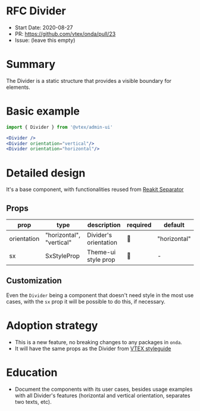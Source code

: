 # RFC Divider

- Start Date: 2020-08-27
- PR: https://github.com/vtex/onda/pull/23
- Issue: (leave this empty)

# Summary

The Divider is a static structure that provides a visible boundary for elements.

# Basic example

```jsx
import { Divider } from '@vtex/admin-ui'

<Divider />
<Divider orientation="vertical"/>
<Divider orientation="horizontal"/>
```

# Detailed design

It's a base component, with functionalities reused from [Reakit Separator](https://reakit.io/docs/separator/)

## Props

| prop        | type                     | description           | required | default      |
| ----------- | ------------------------ | --------------------- | -------- | ------------ |
| orientation | "horizontal", "vertical" | Divider's orientation | 🚫       | "horizontal" |
| sx          | SxStyleProp              | Theme-ui style prop   | 🚫       | -            |

## Customization

Even the `Divider` being a component that doesn't need style in the most use cases, with the `sx` prop it will be possible to do this, if necessary.

# Adoption strategy

- This is a new feature, no breaking changes to any packages in `onda`.
- It will have the same props as the Divider from [VTEX styleguide](https://styleguide.vtex.com/#/Components/Containers/Divider)

# Education

- Document the components with its user cases, besides usage examples with all Divider's features (horizontal and vertical orientation, separates two texts, etc).
